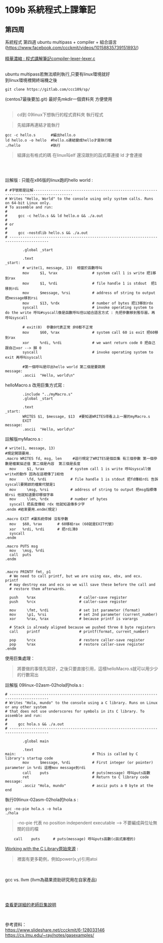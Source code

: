 # 109b 系統程式上課筆記

## 第四周
系統程式 第四週  ubuntu multipass + compiler + 組合語言(https://www.facebook.com/ccckmit/videos/10158835739151893/)  
<br>
[精華濃縮 : 程式講解筆記compiler-lexer-lexer.c](https://gitlab.com/AIONLin/sp/-/blob/master/03-compiler/02-lexer/lexer.c) 

<br>
ubuntu multipass若無法順利執行,只要有linux環境就好<br>到linux環境裡開終端機之後


```
git clone https://gitlab.com/ccc109/sp/ 
```

(centos7最後要加.git) 最好先mkdir一個資料夾 方便使用
<br><br>



>cd到 09linux下想執行的程式資料夾 執行程式

>先組譯再連結才能執行
```
gcc -c hello.s       #編出hello.o
ld hello.o -o hello  #hello.o連結變成hello才是執行檔  
./hello              #執行
```
>組譯出有格式的碼 在linux叫elf 還沒跟別的函式庫連接 ld 才會連接

<br><br>

註解版 : 只能在x86版的linux跑的hello world :
```
# #字號都是註解----------------------------------------------------------------------------------------
# Writes "Hello, World" to the console using only system calls. Runs on 64-bit Linux only.
# To assemble and run:
#
#     gcc -c hello.s && ld hello.o && ./a.out
#
# or
#
#     gcc -nostdlib hello.s && ./a.out
# ----------------------------------------------------------------------------------------

        .global _start

        .text
_start:
        # write(1, message, 13)  相當於函數呼叫
        mov     $1, %rax                # system call 1 is write 把1移到rax
        mov     $1, %rdi                # file handle 1 is stdout  把1移到rdi
        mov     $message, %rsi          # address of string to output 把message移到rsi
        mov     $13, %rdx               # number of bytes 把13移到rdx
        syscall                         # invoke operating system to do the write 呼叫#syscall像是函數呼叫但以組合語言方式 : 先把參數移到暫存器，再呼叫syscall

        # exit(0)  參數0代表正常 非0都不正常
        mov     $60, %rax               # system call 60 is exit 把60移到rax
        xor     %rdi, %rdi              # we want return code 0 把自己跟自己xor --> 歸 0
        syscall                         # invoke operating system to exit 再呼叫syscall
        
        #第一個呼叫是印出hello world 第二個是要跳開
message:
        .ascii  "Hello, world\n"

```

helloMacro.s 改用巨集方式寫 : 
```
        .include "../myMacro.s"
        .global _start

        .text
_start:
        WRITES $1, $message, $13  #要知道WRITES得看上上一層的myMacro.s
        EXIT
message:
        .ascii  "Hello, world\n"

```
註解版myMacro.s : 
```
# write(1, message, 13)
#規定開頭要用.
.macro WRITES fd, msg, len     #這行規定了WRITES是個巨集 有三個參數 第一個參數是檔案描述值 第二個是內容  第三個是長度
  mov     $1, %rax            # system call 1 is write 呼叫syscall做write的動作 因為在這裡傳了1給他
  mov     \fd, %rdi           # file handle 1 is stdout 把fd傳給rdi 告訴syscall要開啟的檔案代號是1
  mov     \msg, %rsi          # address of string to output 把msg指標傳給rsi 他就知道要印哪個字串
  mov     \len, %rdx          # number of bytes
  syscall 把長度傳給 rdx 他就知道傳多少字
.endm #結束要用.endm(規定)

.macro EXIT #讓系統停掉 沒有參數
  mov 	$60, %rax       # 60移給rax (60就是EXIT代號)
  xor	%rdi, %rdi      # 把rdi清0
  syscall
.endm

.macro PUTS msg
  mov   \msg, %rdi
  call  puts
.endm


.macro PRINTF fmt, p1
  # We need to call printf, but we are using eax, ebx, and ecx.  printf
  # may destroy eax and ecx so we will save these before the call and
  # restore them afterwards.

  push    %rax                    # caller-save register
  push    %rcx                    # caller-save register

  mov     \fmt, %rdi              # set 1st parameter (format)
  mov     \p1, %rsi               # set 2nd parameter (current_number)
  xor     %rax, %rax              # because printf is varargs

  # Stack is already aligned because we pushed three 8 byte registers
  call    printf                  # printf(format, current_number)

  pop     %rcx                    # restore caller-save register
  pop     %rax                    # restore caller-save register
.endm
```
使用巨集處理：　
>將要做的事情先寫好，之後只要直接引用，這樣helloMacro.s就可以用少少的行數寫出

註解版 09linux-02asm-02hola的hola.s : 
```
# ----------------------------------------------------------------------------------------
# Writes "Hola, mundo" to the console using a C library. Runs on Linux or any other system
# that does not use underscores for symbols in its C library. To assemble and run:
#
#     gcc hola.s && ./a.out
# ----------------------------------------------------------------------------------------

        .global main

        .text
main:                                   # This is called by C library's startup code
        mov     $message, %rdi          # First integer (or pointer) parameter in %rdi 這裡mov message到rdi
        call    puts                    # puts(message) 呼叫puts函數
        ret                             # Return to C library code
message:
        .asciz "Hola, mundo"            # asciz puts a 0 byte at the end
```
執行09linux-02asm-02hola的hola.s :   
```
gcc -no-pie hola.s -o hola     
./hola
```
>-no-pie 代表 no position independent executable  --> 不要編成與位址無關的目的檔  


        call    puts      # puts(message) 呼叫puts函數(c函式庫裡的)

[Working with the C Library原始來源](https://cs.lmu.edu/~ray/notes/gasexamples/)  :
>裡面有更多範例，例如power(x,y)引用atoi

<br><br>
gcc vs. llvm (llvm為蘋果資助研究用在自家產品)

<br><br>

[查看更詳細的老師巨集說明](https://www.slideshare.net/ccckmit/6-128033146)
　

<br>



參考資料：  
https://www.slideshare.net/ccckmit/6-128033146
https://cs.lmu.edu/~ray/notes/gasexamples/

